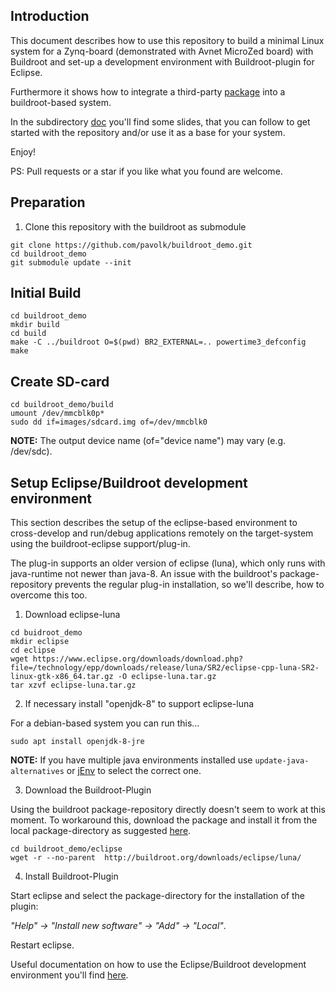 ## Introduction

This document describes how to use this repository to build a minimal Linux system for a Zynq-board (demonstrated with Avnet MicroZed board) with Buildroot and set-up a development environment with Buildroot-plugin for Eclipse.

Furthermore it shows how to integrate a third-party [package](https://github.com/pavolk/xilinx_axidma.git) into a buildroot-based system.

In the subdirectory [doc](https://github.com/pavolk/buildroot_demo/blob/master/doc/) you'll find some slides, that you can follow to get started with the repository and/or use it as a base for your system.

Enjoy!

PS: Pull requests or a star if you like what you found are welcome.

## Preparation

1. Clone this repository with the buildroot as submodule

```
git clone https://github.com/pavolk/buildroot_demo.git
cd buildroot_demo
git submodule update --init
```

## Initial Build

```
cd buildroot_demo
mkdir build
cd build
make -C ../buildroot O=$(pwd) BR2_EXTERNAL=.. powertime3_defconfig
make
```

## Create SD-card

```
cd buildroot_demo/build
umount /dev/mmcblk0p*
sudo dd if=images/sdcard.img of=/dev/mmcblk0
```

**NOTE:** The output device name (of="device name") may vary (e.g. /dev/sdc).


## Setup Eclipse/Buildroot development environment

This section describes the setup of the eclipse-based environment to cross-develop and run/debug applications remotely on the target-system using the buildroot-eclipse support/plug-in.

The plug-in supports an older version of eclipse (luna), which only runs with java-runtime not newer than java-8. An issue with the buildroot's package-repository prevents the regular plug-in installation, so we'll describe, how to overcome this too.

1. Download eclipse-luna

```
cd buidroot_demo
mkdir eclipse
cd eclipse
wget https://www.eclipse.org/downloads/download.php?file=/technology/epp/downloads/release/luna/SR2/eclipse-cpp-luna-SR2-linux-gtk-x86_64.tar.gz -O eclipse-luna.tar.gz
tar xzvf eclipse-luna.tar.gz
```

2. If necessary install "openjdk-8" to support eclipse-luna

For a debian-based system you can run this...
```
sudo apt install openjdk-8-jre
```

**NOTE:** If you have multiple java environments installed use ```update-java-alternatives``` or [jEnv](http://www.jenv.be/) to select the correct one.

3. Download the Buildroot-Plugin

Using the buildroot package-repository directly doesn't seem to work at this moment. To workaround this, download the package and install it from the local package-directory as suggested [here](https://github.com/mbats/eclipse-buildroot-bundle/issues/20).

```
cd buildroot_demo/eclipse
wget -r --no-parent  http://buildroot.org/downloads/eclipse/luna/
```

4. Install Buildroot-Plugin

Start eclipse and select the package-directory for the installation of the plugin:

*"Help" -> "Install new software" -> "Add" -> "Local"*.

Restart eclipse.

Useful documentation on how to use the Eclipse/Buildroot development environment you'll find [here](https://github.com/mbats/eclipse-buildroot-bundle/wiki).
